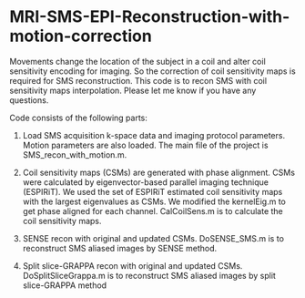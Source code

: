 # MRI-SMS-EPI-Reconstruction-with-motion-correction
Movements change the location of the subject in a coil and alter coil sensitivity encoding for imaging. So the correction of coil sensitivity maps is required for SMS reconstruction. 
This code is to recon SMS with coil sensitivity maps interpolation. 
Please let me know if you have any questions. 

Code consists of the following parts:   

1. Load SMS acquisition k-space data and imaging protocol parameters. Motion parameters are also loaded. 
The main file of the project is SMS_recon_with_motion.m. 

2. Coil sensitivity maps (CSMs) are generated with phase alignment. 
CSMs were calculated by eigenvector-based parallel imaging technique (ESPIRiT). We used the set of ESPIRiT estimated coil sensitivity maps with the largest eigenvalues as CSMs. We modified the kernelEig.m to get phase aligned for each channel. 
CalCoilSens.m is to calculate the coil sensitivity maps. 

3. SENSE recon with original and updated CSMs.
DoSENSE_SMS.m is to reconstruct SMS aliased images by SENSE method. 

4. Split slice-GRAPPA recon with original and updated CSMs. 
DoSplitSliceGrappa.m is to reconstruct SMS aliased images by split slice-GRAPPA method
